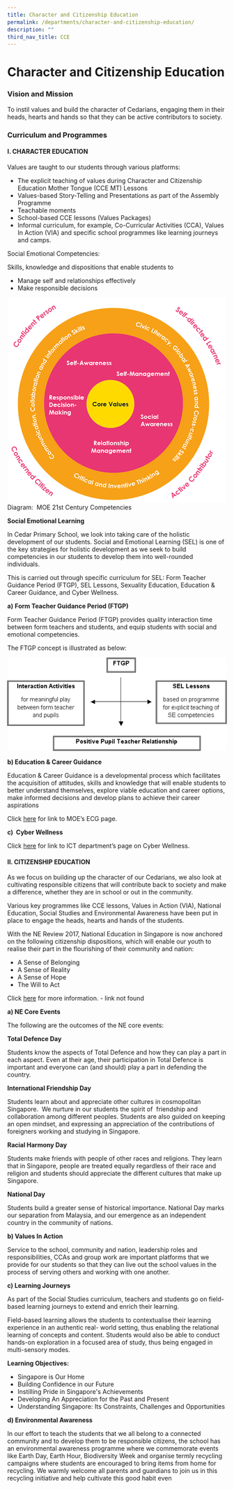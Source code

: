 ```yaml
---
title: Character and Citizenship Education
permalink: /departments/character-and-citizenship-education/
description: ""
third_nav_title: CCE
---
```

# **Character and Citizenship Education**

### Vision and Mission

To instil values and build the character of Cedarians, engaging them in their heads, hearts and hands so that they can be active contributors to society.


### Curriculum and Programmes

#### I. CHARACTER EDUCATION

Values are taught to our students through various platforms:

* The explicit teaching of values during Character and Citizenship Education Mother Tongue (CCE MT) Lessons
* Values-based Story-Telling and Presentations as part of the Assembly Programme
* Teachable moments
* School-based CCE lessons (Values Packages)
* Informal curriculum, for example, Co-Curricular Activities (CCA), Values In Action (VIA) and specific school programmes like learning journeys and camps.  


Social Emotional Competencies:

Skills, knowledge and dispositions that enable students to

*   Manage self and relationships effectively
*   Make responsible decisions

![](/images/CCE2.png)
Diagram:  MOE 21st Century Competencies


**Social Emotional Learning**

In Cedar Primary School, we look into taking care of the holistic development of our students. Social and Emotional Learning (SEL) is one of the key strategies for holistic development as we seek to build competencies in our students to develop them into well-rounded individuals.

This is carried out through specific curriculum for SEL: Form Teacher Guidance Period (FTGP), SEL Lessons, Sexuality Education, Education & Career Guidance, and Cyber Wellness.


**a)** **Form Teacher Guidance Period (FTGP)**

Form Teacher Guidance Period (FTGP) provides quality interaction time between form teachers and students, and equip students with social and emotional competencies.

The FTGP concept is illustrated as below:

![](/images/CCE3.png)

**b) Education & Career Guidance**

Education & Career Guidance is a developmental process which facilitates the acquisition of attitudes, skills and knowledge that will enable students to better understand themselves, explore viable education and career options, make informed decisions and develop plans to achieve their career aspirations 

Click [here](https://www.moe.gov.sg/education-in-sg/our-programmes/education-and-career-guidance/overview) for link to MOE’s ECG page.

**c)  Cyber Wellness**  

Click [here](https://staging.d3n03330uml670.amplifyapp.com/departments/ict) for link to ICT department’s page on Cyber Wellness.


#### II. CITIZENSHIP EDUCATION

As we focus on building up the character of our Cedarians, we also look at cultivating responsible citizens that will contribute back to society and make a difference, whether they are in school or out in the community.

Various key programmes like CCE lessons, Values in Action (VIA), National Education, Social Studies and Environmental Awareness have been put in place to engage the heads, hearts and hands of the students.

With the NE Review 2017, National Education in Singapore is now anchored on the following citizenship dispositions, which will enable our youth to realise their part in the flourishing of their community and nation:

* A Sense of Belonging
* A Sense of Reality
* A Sense of Hope
* The Will to Act

Click [here](https://www.moe.gov.sg/docs/default-source/document/education/programmes/national-education/ne-review-2016-2017-booklet.pdf) for more information. - link not found


**a) NE Core Events**

The following are the outcomes of the NE core events:

**Total Defence Day** 

Students know the aspects of Total Defence and how they can play a part in each aspect. Even at their age, their participation in Total Defence is important and everyone can (and should) play a part in defending the country.


**International Friendship Day**

Students learn about and appreciate other cultures in cosmopolitan Singapore.  We nurture in our students the spirit of  friendship and collaboration among different peoples. Students are also guided on keeping an open mindset, and expressing an appreciation of the contributions of foreigners working and studying in Singapore. 

**Racial Harmony Day**

Students make friends with people of other races and religions. They learn that in Singapore, people are treated equally regardless of their race and religion and students should appreciate the different cultures that make up Singapore.

**National Day**

Students build a greater sense of historical importance. National Day marks our separation from Malaysia, and our emergence as an independent country in the community of nations.


**b) Values In Action**

Service to the school, community and nation, leadership roles and responsibilities, CCAs and group work are important platforms that we provide for our students so that they can live out the school values in the process of serving others and working with one another.

**c) Learning Journeys** 

As part of the Social Studies curriculum, teachers and students go on field-based learning journeys to extend and enrich their learning. 

Field-based learning allows the students to contextualise their learning experience in an authentic real- world setting, thus enabling the relational learning of concepts and content. Students would also be able to conduct hands-on exploration in a focused area of study, thus being engaged in multi-sensory modes.

**Learning Objectives:**

* Singapore is Our Home
* Building Confidence in our Future
* Instilling Pride in Singapore's Achievements
* Developing An Appreciation for the Past and Present
* Understanding Singapore: Its Constraints, Challenges and Opportunities

**d) Environmental Awareness**

In our effort to teach the students that we all belong to a connected community and to develop them to be responsible citizens, the school has an environmental awareness programme where we commemorate events like Earth Day, Earth Hour, Biodiversity Week and organise termly recycling campaigns where students are encouraged to bring items from home for recycling. We warmly welcome all parents and guardians to join us in this recycling initiative and help cultivate this good habit even